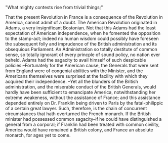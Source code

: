   "What mighty contests rise from trivial things;"  That the present Revolution in France is a consequence of the Revolution in America, cannot admit of a doubt. The American Revolution originated in Adams, a very insignificant Bostonian. Not that this Adams had the least expectation of American independence, when he fomented the opposition to the stamp-act; indeed no human wisdom could possibly have foreseen the subsequent folly and imprudence of the British administration and its obsequious Parliament. An Administration so totally destitute of common sense, so totally ignorant of every princple of sound policy, no nation ever beheld. Adams had the sagacity to avail himself of such despicable policies.–Fortunately for the American cause, the Generals that were sent from England were of congenial abilities with the Minister, and the Americans themselves were surprised at the facility with which they acquired their independence. –Yet all the blunders of the British administration, and the miserable conduct of the British Generals, would hardly have been sufficient to emancipate America, notwithstanding her extreme weakeness, without the assistance of France; and this assistance depended entirely on Dr. Franklin being driven to Paris by the fatal-philippic of a certain great lawyer. Such, therefore, is the chain of concurrent circumstances that hath overturned the French monarch. If the British minister had possessed common sagacity–if he could have distinguished a general from a corporal; if Franklin had been treated with common civility, America would have remained a British colony, and France an absolute monarch, for ages yet to come.